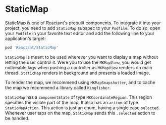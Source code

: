 # StaticMap

StaticMap is one of Reactant's prebuilt components. To integrate it into your project, you need to add `StaticMap` subspec to your `Podfile`. To do so, open your `Podfile` in your favorite text editor and add the following line to your application's target:

```ruby
pod 'Reactant/StaticMap'
```

`StaticMap` is meant to be used wherever you want to display a map without letting the user control it. Were you to use the `MKMapView`, you would get noticeable lags when pushing a controller as `MKMapView` renders on main thread. `StaticMap` renders in background and presents a loaded image.

To render the map, we recommend using `MKMapSnapshotter`, and to cache the map we recommend a library called `Kingfisher`.

`StaticMap` has a `componentState` of type `MKCoordinateRegion`. This region specifies the visible part of the map. It also has an `action` of type `StaticMapAction`. This action is just an enum, having a single case `selected`. Whenever user taps on the map, `StaticMap` sends this `.selected` action to be handled.
